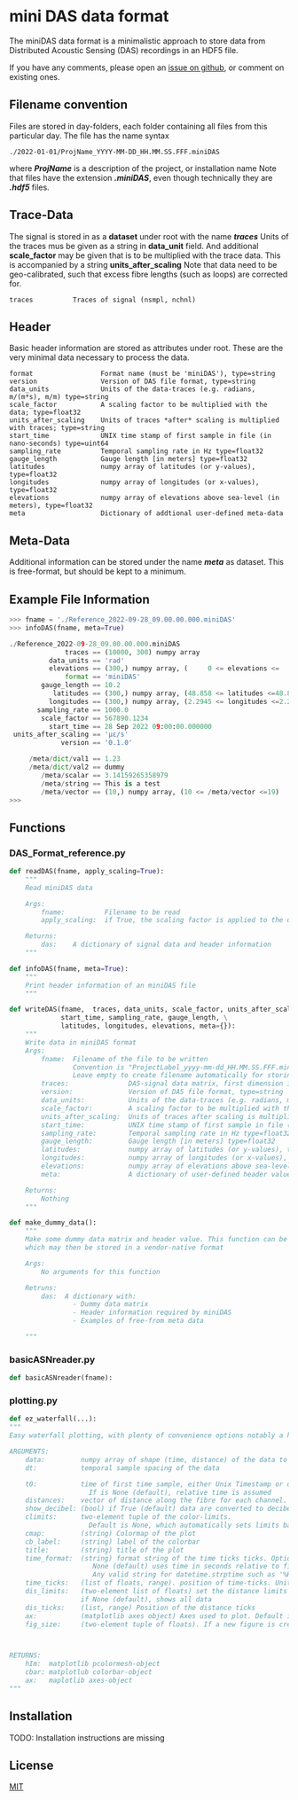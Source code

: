 # mini DAS data format

The miniDAS data format is a minimalistic approach to store data from Distributed Acoustic Sensing (DAS) recordings in an HDF5 file.

If you have any comments, please open an [issue on github](https://github.com/DAS-RCN/IRIS_DASformat/issues), or comment on existing ones.

## Filename convention

Files are stored in day-folders, each folder containing all files from this particular day. The file has the name syntax

```
./2022-01-01/ProjName_YYYY-MM-DD_HH.MM.SS.FFF.miniDAS
```

where ***ProjName*** is a description of the project, or installation name
Note that files have the extension ***.miniDAS***, even though technically they are ***.hdf5*** files.

## Trace-Data

The signal is stored in as a **dataset** under root with the name ***traces***
Units of the traces mus be given as a string in **data_unit** field. And additional **scale_factor** may be given that is to be multiplied with the trace data. This is accompanied by a string **units_after_scaling**
Note that data need to be geo-calibrated, such that excess fibre lengths (such as loops) are corrected for.

```
traces          Traces of signal (nsmpl, nchnl)
```

## Header

Basic header information are stored as attributes under root. These are the very minimal data necessary to process the data.

```
format                 Format name (must be 'miniDAS'), type=string
version                Version of DAS file format, type=string
data_units             Units of the data-traces (e.g. radians, m/(m*s), m/m) type=string
scale_factor           A scaling factor to be multiplied with the data; type=float32
units_after_scaling    Units of traces *after* scaling is multiplied with traces; type=string
start_time             UNIX time stamp of first sample in file (in nano-seconds) type=uint64
sampling_rate          Temporal sampling rate in Hz type=float32
gauge_length           Gauge length [in meters] type=float32
latitudes              numpy array of latitudes (or y-values), type=float32
longitudes             numpy array of longitudes (or x-values), type=float32
elevations             numpy array of elevations above sea-level (in meters), type=float32
meta                   Dictionary of addtional user-defined meta-data
```

## Meta-Data

Additional information can be stored under the name ***meta*** as dataset. This is free-format, but should be kept to a minimum.

## Example File Information

```py
>>> fname = './Reference_2022-09-28_09.00.00.000.miniDAS'
>>> infoDAS(fname, meta=True)

./Reference_2022-09-28_09.00.00.000.miniDAS
              traces == (10000, 300) numpy array
          data_units == 'rad'
          elevations == (300,) numpy array, (     0 <= elevations <=     0)
              format == 'miniDAS'
        gauge_length == 10.2
           latitudes == (300,) numpy array, (48.858 <= latitudes <=48.868)
          longitudes == (300,) numpy array, (2.2945 <= longitudes <=2.2945)
       sampling_rate == 1000.0
        scale_factor == 567890.1234
          start_time == 28 Sep 2022 09:00:00.000000
 units_after_scaling == 'µε/s'
             version == '0.1.0'

     /meta/dict/val1 == 1.23
     /meta/dict/val2 == dummy
        /meta/scalar == 3.14159265358979
        /meta/string == This is a test
        /meta/vector == (10,) numpy array, (10 <= /meta/vector <=19)
>>>
```

## Functions

### DAS_Format_reference.py

```py
def readDAS(fname, apply_scaling=True):
    """
    Read miniDAS data

    Args:
        fname:          Filename to be read
        apply_scaling:  if True, the scaling factor is applied to the data and output data are in "units_after_scaling"

    Returns:
        das:    A dictionary of signal data and header information
    """
```

```py
def infoDAS(fname, meta=True):
    """
    Print header information of an miniDAS file
    """
```

```py
def writeDAS(fname,  traces, data_units, scale_factor, units_after_scaling,\
             start_time, sampling_rate, gauge_length, \
             latitudes, longitudes, elevations, meta={}):
    """
    Write data in miniDAS format
    Args:
        fname:  Filename of the file to be written
                Convention is "ProjectLabel_yyyy-mm-dd_HH.MM.SS.FFF.miniDAS"
                Leave empty to create filename automatically for storing in current working directory
        traces:               DAS-signal data matrix, first dimension is "time", and second dimension "channel" (nSample, nChannel)
        version:              Version of DAS file format, type=string
        data_units:           Units of the data-traces (e.g. radians, m/(m*s), m/m) type=string
        scale_factor:         A scaling factor to be multiplied with the data; type=float32
        units_after_scaling:  Units of traces after scaling is multiplied with traces; type=string
        start_time:           UNIX time stamp of first sample in file (in nano-seconds) type=uint64
        sampling_rate:        Temporal sampling rate in Hz type=float32
        gauge_length:         Gauge length [in meters] type=float32
        latitudes:            numpy array of latitudes (or y-values), type=float32
        longitudes:           numpy array of longitudes (or x-values), type=float32
        elevations:           numpy array of elevations above sea-level (in meters), type=float32
        meta:                 A dictionary of user-defined header values. Then is free-form

    Returns:
        Nothing
    """

```

```py
def make_dummy_data():
    """
    Make some dummy data matrix and header value. This function can be used to genrate data
    which may then be stored in a vendor-native format

    Args:
        No arguments for this function

    Retruns:
        das:  A dictionary with:
                - Dummy data matrix
                - Header information required by miniDAS
                - Examples of free-from meta data

    """
```

### basicASNreader.py

```py
def basicASNreader(fname):
```

### plotting.py

```py
def ez_waterfall(...):
"""
Easy waterfall plotting, with plenty of convenience options notably a human-readable time axis

ARGUMENTS:
    data:         numpy array of shape (time, distance) of the data to be plotted
    dt:           temporal sample spacing of the data

    t0:           time of first time sample, either Unix Timestamp or datetime object.
                    If is None (default), relative time is assumed
    distances:    vector of distance along the fibre for each channel. If None (default), data is plotted as channels
    show_decibel: (bool) if True (default) data are converted to decibel
    climits:      two-element tuple of the color-limits.
                    Default is None, which automatically sets limits based on (min,max)
    cmap:         (string) Colormap of the plot
    cb_label:     (string) label of the colorbar
    title:        (string) title of the plot
    time_format:  (string) format string of the time ticks ticks. Options are:
                     None (default) uses time in seconds relative to first sample
                     Any valid string for datetime.strptime such as '%H:%M:%S' or '%H:%M'
    time_ticks:   (list of floats, range). position of time-ticks. Units correspond to the last letter of the time_format parameter
    dis_limits:   (two-element list of floats) set the distance limits
                  if None (default), shows all data
    dis_ticks:    (list, range) Position of the distance ticks
    ax:           (matplotlib axes object) Axes used to plot. Default is None, which generates a new figure and axes
    fig_size:     (two-element tuple of floats). If a new figure is created, the this determines size (in inches). Default is (12,6)



RETURNS:
    hIm:  matplotlib pcolormesh-object
    cbar: matplotlub colorbar-object
    ax:   maplotlib axes-object
"""
```

## Installation

TODO: Installation instructions are missing

## License

[MIT](https://choosealicense.com/licenses/mit/)
